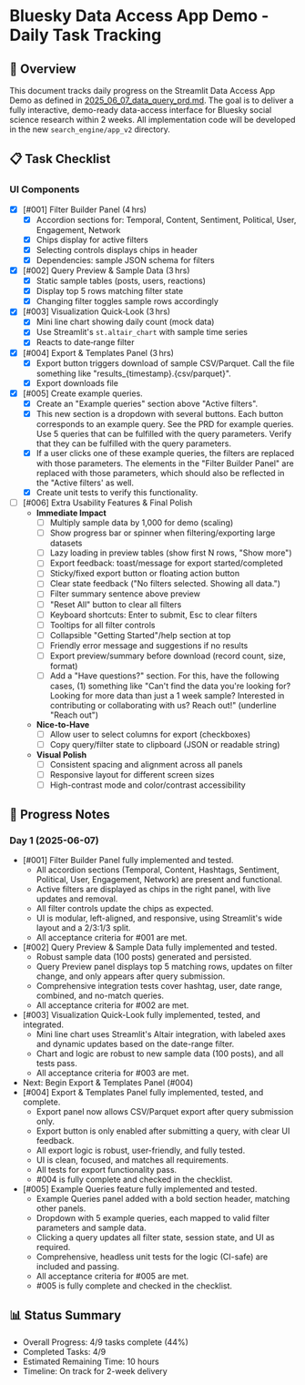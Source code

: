 # Bluesky Data Access App Demo - Daily Task Tracking

## 📝 Overview
This document tracks daily progress on the Streamlit Data Access App Demo as defined in [2025_06_07_data_query_prd.md](../prd/2025_06_07_data_query_prd.md). The goal is to deliver a fully interactive, demo-ready data-access interface for Bluesky social science research within 2 weeks. All implementation code will be developed in the new `search_engine/app_v2` directory.

## 📋 Task Checklist

### UI Components
- [x] [#001] Filter Builder Panel (4 hrs)
  - [x] Accordion sections for: Temporal, Content, Sentiment, Political, User, Engagement, Network
  - [x] Chips display for active filters
  - [x] Selecting controls displays chips in header
  - [x] Dependencies: sample JSON schema for filters

- [x] [#002] Query Preview & Sample Data (3 hrs)
  - [x] Static sample tables (posts, users, reactions)
  - [x] Display top 5 rows matching filter state
  - [x] Changing filter toggles sample rows accordingly

- [x] [#003] Visualization Quick‑Look (3 hrs)
  - [x] Mini line chart showing daily count (mock data)
  - [x] Use Streamlit's `st.altair_chart` with sample time series
  - [x] Reacts to date‑range filter

- [x] [#004] Export & Templates Panel (3 hrs)
  - [x] Export button triggers download of sample CSV/Parquet. Call the file
  something like "results_{timestamp}.{csv/parquet}".
  - [x] Export downloads file

- [x] [#005] Create example queries.
  - [x] Create an "Example queries" section above "Active filters".
  - [x] This new section is a dropdown with several buttons. Each button corresponds
  to an example query. See the PRD for example queries. Use 5 queries that can
  be fulfilled with the query parameters. Verify that they can be fulfilled
  with the query parameters.
  - [x] If a user clicks one of these example queries, the filters are replaced
  with those parameters. The elements in the "Filter Builder Panel" are replaced
  with those parameters, which should also be reflected in the "Active filters'
  as well.
  - [x] Create unit tests to verify this functionality.

- [ ] [#006] Extra Usability Features & Final Polish
  - **Immediate Impact**
    - [ ] Multiply sample data by 1,000 for demo (scaling)
    - [ ] Show progress bar or spinner when filtering/exporting large datasets
    - [ ] Lazy loading in preview tables (show first N rows, "Show more")
    - [ ] Export feedback: toast/message for export started/completed
    - [ ] Sticky/fixed export button or floating action button
    - [ ] Clear state feedback ("No filters selected. Showing all data.")
    - [ ] Filter summary sentence above preview
    - [ ] "Reset All" button to clear all filters
    - [ ] Keyboard shortcuts: Enter to submit, Esc to clear filters
    - [ ] Tooltips for all filter controls
    - [ ] Collapsible "Getting Started"/help section at top
    - [ ] Friendly error message and suggestions if no results
    - [ ] Export preview/summary before download (record count, size, format)
    - [ ] Add a "Have questions?" section. For this, have the following cases, (1) something like "Can't find the data you're looking for? Looking for more data than just a 1 week sample? Interested in contributing or collaborating with us? Reach out!" (underline "Reach out")

  - **Nice-to-Have**
    - [ ] Allow user to select columns for export (checkboxes)
    - [ ] Copy query/filter state to clipboard (JSON or readable string)
  - **Visual Polish**
    - [ ] Consistent spacing and alignment across all panels
    - [ ] Responsive layout for different screen sizes
    - [ ] High-contrast mode and color/contrast accessibility

## 📝 Progress Notes

### Day 1 (2025-06-07)
- [#001] Filter Builder Panel fully implemented and tested.
  - All accordion sections (Temporal, Content, Hashtags, Sentiment, Political, User, Engagement, Network) are present and functional.
  - Active filters are displayed as chips in the right panel, with live updates and removal.
  - All filter controls update the chips as expected.
  - UI is modular, left-aligned, and responsive, using Streamlit's wide layout and a 2/3:1/3 split.
  - All acceptance criteria for #001 are met.
- [#002] Query Preview & Sample Data fully implemented and tested.
  - Robust sample data (100 posts) generated and persisted.
  - Query Preview panel displays top 5 matching rows, updates on filter change, and only appears after query submission.
  - Comprehensive integration tests cover hashtag, user, date range, combined, and no-match queries.
  - All acceptance criteria for #002 are met.
- [#003] Visualization Quick-Look fully implemented, tested, and integrated.
  - Mini line chart uses Streamlit's Altair integration, with labeled axes and dynamic updates based on the date-range filter.
  - Chart and logic are robust to new sample data (100 posts), and all tests pass.
  - All acceptance criteria for #003 are met.
- Next: Begin Export & Templates Panel (#004)
- [#004] Export & Templates Panel fully implemented, tested, and complete.
  - Export panel now allows CSV/Parquet export after query submission only.
  - Export button is only enabled after submitting a query, with clear UI feedback.
  - All export logic is robust, user-friendly, and fully tested.
  - UI is clean, focused, and matches all requirements.
  - All tests for export functionality pass.
  - #004 is fully complete and checked in the checklist.
- [#005] Example Queries feature fully implemented and tested.
  - Example Queries panel added with a bold section header, matching other panels.
  - Dropdown with 5 example queries, each mapped to valid filter parameters and sample data.
  - Clicking a query updates all filter state, session state, and UI as required.
  - Comprehensive, headless unit tests for the logic (CI-safe) are included and passing.
  - All acceptance criteria for #005 are met.
  - #005 is fully complete and checked in the checklist.

## 📊 Status Summary
- Overall Progress: 4/9 tasks complete (44%)
- Completed Tasks: 4/9
- Estimated Remaining Time: 10 hours
- Timeline: On track for 2-week delivery 
